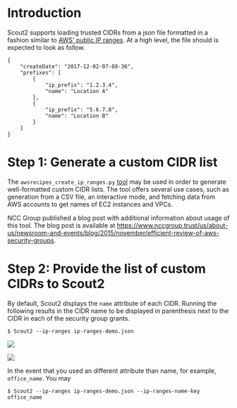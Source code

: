 # Introduction

Scout2 supports loading trusted CIDRs from a json file formatted in a fashion similar to [AWS' public IP ranges](http://docs.aws.amazon.com/general/latest/gr/aws-ip-ranges.html). At a high level, the file should is expected to look as follow.

```
{
    "createDate": "2017-12-02-07-08-36",
    "prefixes": [
        {
            "ip_prefix": "1.2.3.4",
            "name": "Location A"
        },
        {
            "ip_prefix": "5.6.7.8",
            "name": "Location B"
        }
    ]
}
```

# Step 1: Generate a custom CIDR list

The `awsrecipes_create_ip_ranges.py` [tool](https://github.com/nccgroup/AWS-recipes/blob/master/Python/awsrecipes_create_ip_ranges.py) may be used in order to generate well-formatted custom CIDR lists. The tool offers several use cases, such as generation from a CSV file, an interactive mode, and fetching data from AWS accounts to get names of EC2 instances and VPCs.

NCC Group published a blog post with additional information about usage of this tool. The blog post is available at https://www.nccgroup.trust/us/about-us/newsroom-and-events/blog/2015/november/efficient-review-of-aws-security-groups.

# Step 2: Provide the list of custom CIDRs to Scout2

By default, Scout2 displays the `name` attribute of each CIDR. Running the following results in the CIDR name to be displayed in parenthesis next to the CIDR in each of the security group grants.

```
$ Scout2 --ip-ranges ip-ranges-demo.json
```

![](https://github.com/nccgroup/Scout2/wiki/images/scout2-cidr-name-display-001.png)

![](https://github.com/nccgroup/Scout2/wiki/images/scout2-cidr-name-display-002.png)

In the event that you used an different attribute than name, for example, `office_name`. You may 

```
$ Scout2 --ip-ranges ip-ranges-demo.json --ip-ranges-name-key office_name
```

